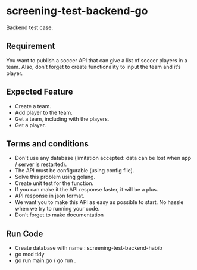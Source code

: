 # screening-test-backend-go

Backend test case.

## Requirement

You want to publish a soccer API that can give a list of soccer players in a team. Also, don’t forget to create functionality to input the team and it’s player.

## Expected Feature

- Create a team.
- Add player to the team.
- Get a team, including with the players.
- Get a player.

## Terms and conditions

- Don't use any database (limitation accepted: data can be lost when app / server is restarted).
- The API must be configurable (using config file).
- Solve this problem using golang.
- Create unit test for the function.
- If you can make it the API response faster, it will be a plus.
- API response in json format.
- We want you to make this API as easy as possible to start. No hassle when we try to running your code.
- Don’t forget to make documentation

## Run Code

- Create database with name : screening-test-backend-habib
- go mod tidy
- go run main.go / go run .
